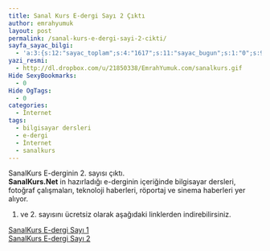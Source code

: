 ```yaml
---
title: Sanal Kurs E-dergi Sayı 2 Çıktı
author: emrahyumuk
layout: post
permalink: /sanal-kurs-e-dergi-sayi-2-cikti/
sayfa_sayac_bilgi:
  - 'a:3:{s:12:"sayac_toplam";s:4:"1617";s:11:"sayac_bugun";s:1:"0";s:9:"son_okuma";s:10:"1364760584";}'
yazi_resmi:
  - http://dl.dropbox.com/u/21850338/EmrahYumuk.com/sanalkurs.gif
Hide SexyBookmarks:
  - 0
Hide OgTags:
  - 0
categories:
  - İnternet
tags:
  - bilgisayar dersleri
  - e-dergi
  - İnternet
  - sanalkurs
---
```

SanalKurs E-derginin 2. sayısı çıktı.  
**SanalKurs.Net** in hazırladığı e-derginin içeriğinde bilgisayar dersleri, fotoğraf çalışmaları, teknoloji haberleri, röportaj ve sinema haberleri yer alıyor.

1. ve 2. sayısını ücretsiz olarak aşağıdaki linklerden indirebilirsiniz.

[SanalKurs E-dergi Sayı 1][1]  
[ SanalKurs E-dergi Sayı 2][2]

 [1]: http://khtspa.blu.livefilestore.com/y1pFMNww2PAu90wl7O2lg8SXQOjstxNT0n1zy1fQrQFQ7Wiy4nOeSNL4ZTJ430Gq_Z-UOoMQLz7jo25AUYfUYGg8uDfnLLk5sD9/SanalKurs%20e-dergi%20say%C4%B1%201.rar?download
 [2]: http://is2mdw.blu.livefilestore.com/y1pFMNww2PAu90F_cOQsg9nNqYmxLmltxlnkMKiEFtwhB6sLEcU9ma_uOlgsFIbBaTs_KTxunBl0Y_HSq_yoX2aziht344SA7rx/SanalKurs%20e-dergi%20say%C4%B1%202.rar?download